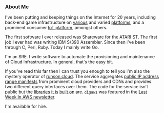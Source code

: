 ### About Me

I've been putting and keeping things on the Internet for 20 years, including
back-end game infrastructure on [various][fish] and varied [platforms][ape], and
a prominent consumer [IoT platform][hive], amongst others.

The first software I ever released was Shareware for the ATARI ST. The first
job I ever had was writing IBM S/390 Assembler. Since then I've been through C,
Perl, Ruby. Today I mainly write Go.

I'm an SRE. I write software to automate the provisioning and maintenance of
Cloud Infrastructure. In general, that's the easy bit.

If you've read this far then I can trust you enough to tell you I'm also the
mystery operator of [runson.cloud][runson]. The service aggregates [public IP
address range manifests][awsip] from prominent cloud providers and CDNs and
provides two different query interfaces over them. The code for the service
isn't public but the [libraries][digaws] [it is][digaz] [built on][digg] are.
[`digaws`][digaws] was featured in the [Last Week In AWS newsletter][lastweek].

I'm available for hire.

[ape]: https://spaceapegames.com/
[awsip]: https://ip-ranges.amazonaws.com/ip-ranges.json
[digaws]: https://github.com/sampointer/digaws
[digaz]: https://github.com/sampointer/digaz
[digg]: https://github.com/sampointer/digg
[fish]: https://en.wikipedia.org/wiki/Playfish
[hive]: https://www.hivehome.com/
[runson]: https://runson.cloud/
[lastweek]: https://www.lastweekinaws.com/newsletter/some-cloud-shells-take-years-to-form/
